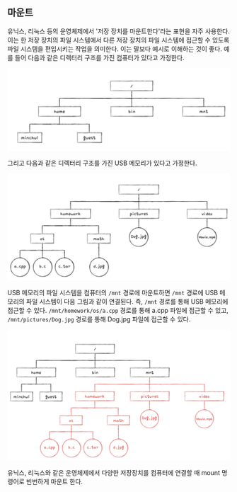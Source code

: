 ## 마운트
유닉스, 리눅스 등의 운영체제에서 '저장 장치를 마운트한다'라는 표현을 자주 사용한다. 이는 한 저장 장치의 파일 시스템에서 다른 저장 장치의 파일 시스템에 접근할 수 있도록 파일 시스템을 편입시키는 작업을 의미한다. 이는 말보다 예시로 이해하는 것이 좋다. 예를 들어 다음과 같은 디렉터리 구조를 가진 컴퓨터가 있다고 가정한다.

![마운트1.jpeg](images/마운트1.png)

그리고 다음과 같은 디렉터리 구조를 가진 USB 메모리가 있다고 가정한다.

![마운트2.jpeg](images/마운트2.png)

USB 메모리의 파일 시스템을 컴퓨터의 `/mnt` 경로에 마운트하면 `/mnt` 경로에 USB 메모리의 파일 시스템이 다음 그림과 같이 연결된다. 즉, `/mnt` 경로를 통해 USB 메모리에 접근할 수 있다. `/mnt/homework/os/a.cpp` 경로를 통해 a.cpp 파일에 접근할 수 있고, `/mnt/pictures/Dog.jpg` 경로를 통해 Dog.jpg 파일에 접근할 수 있다.

![마운트3.jpeg](images/마운트3.png)

유닉스, 리눅스와 같은 운영체제에서 다양한 저장장치를 컴퓨터에 연결할 때 mount 명령어로 빈번하게 마운트 한다.
